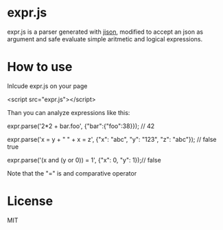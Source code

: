 expr.js
=======

expr.js is a parser generated with [jison](http://zaach.github.io/jison/), modified to accept an json as argument and safe evaluate simple aritmetic and logical expressions.

How to use
=======

Inlcude expr.js on your page

  \<script src="expr.js"\>\</script\>

Than you can analyze expressions like this:

  expr.parse('2*2 + bar.foo', {"bar":{"foo":38}}); // 42

  expr.parse('x = y + " " + x = z', {"x": "abc", "y": "123", "z": "abc"}); // false true

  expr.parse('(x and (y or 0)) = 1', {"x": 0, "y": 1});// false

Note that the "=" is and comparative operator

License
=======

MIT
